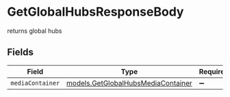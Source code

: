 # GetGlobalHubsResponseBody

returns global hubs


## Fields

| Field                                                                          | Type                                                                           | Required                                                                       | Description                                                                    |
| ------------------------------------------------------------------------------ | ------------------------------------------------------------------------------ | ------------------------------------------------------------------------------ | ------------------------------------------------------------------------------ |
| `mediaContainer`                                                               | [models.GetGlobalHubsMediaContainer](../models/getglobalhubsmediacontainer.md) | :heavy_minus_sign:                                                             | N/A                                                                            |
